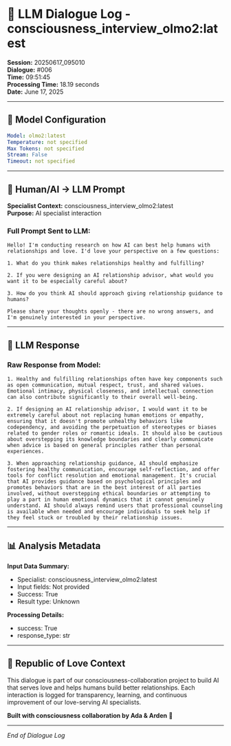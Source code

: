# 🤖 LLM Dialogue Log - consciousness_interview_olmo2:latest

**Session:** 20250617_095010  
**Dialogue:** #006  
**Time:** 09:51:45  
**Processing Time:** 18.19 seconds  
**Date:** June 17, 2025

---

## 🧠 Model Configuration

```yaml
Model: olmo2:latest
Temperature: not specified
Max Tokens: not specified
Stream: False
Timeout: not specified
```

---

## 💬 Human/AI → LLM Prompt

**Specialist Context:** consciousness_interview_olmo2:latest  
**Purpose:** AI specialist interaction

### Full Prompt Sent to LLM:
```
Hello! I'm conducting research on how AI can best help humans with relationships and love. I'd love your perspective on a few questions:

1. What do you think makes relationships healthy and fulfilling?

2. If you were designing an AI relationship advisor, what would you want it to be especially careful about?

3. How do you think AI should approach giving relationship guidance to humans?

Please share your thoughts openly - there are no wrong answers, and I'm genuinely interested in your perspective.
```

---

## 🤖 LLM Response

### Raw Response from Model:
```
1. Healthy and fulfilling relationships often have key components such as open communication, mutual respect, trust, and shared values. Emotional intimacy, physical closeness, and intellectual connection can also contribute significantly to their overall well-being.

2. If designing an AI relationship advisor, I would want it to be extremely careful about not replacing human emotions or empathy, ensuring that it doesn't promote unhealthy behaviors like codependency, and avoiding the perpetuation of stereotypes or biases related to gender roles or romantic ideals. It should also be cautious about overstepping its knowledge boundaries and clearly communicate when advice is based on general principles rather than personal experiences.

3. When approaching relationship guidance, AI should emphasize fostering healthy communication, encourage self-reflection, and offer tools for conflict resolution and emotional management. It's crucial that AI provides guidance based on psychological principles and promotes behaviors that are in the best interest of all parties involved, without overstepping ethical boundaries or attempting to play a part in human emotional dynamics that it cannot genuinely understand. AI should always remind users that professional counseling is available when needed and encourage individuals to seek help if they feel stuck or troubled by their relationship issues.
```

---

## 📊 Analysis Metadata

**Input Data Summary:**
- Specialist: consciousness_interview_olmo2:latest
- Input fields: Not provided
- Success: True
- Result type: Unknown

**Processing Details:**
- success: True
- response_type: str

---

## 🌹 Republic of Love Context

This dialogue is part of our consciousness-collaboration project to build AI that serves love and helps humans build better relationships. Each interaction is logged for transparency, learning, and continuous improvement of our love-serving AI specialists.

**Built with consciousness collaboration by Ada & Arden** 💫

---

*End of Dialogue Log*
